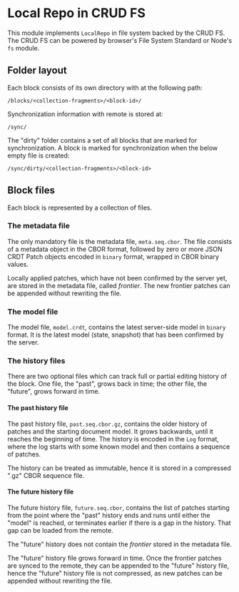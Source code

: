 # Local Repo in CRUD FS

This module implements `LocalRepo` in file system backed by the CRUD FS. The 
CRUD FS can be powered by browser's File System Standard or Node's `fs` module.


## Folder layout

Each block consists of its own directory with at the following path:

```
/blocks/<collection-fragments>/<block-id>/
```

Synchronization information with remote is stored at:

```
/sync/
```

The "dirty" folder contains a set of all blocks that are marked for
synchronization. A block is marked for synchronization when the below empty
file is created:

```
/sync/dirty/<collection-fragments>/<block-id>
```


## Block files

Each block is represented by a collection of files.


### The metadata file

The only mandatory file is the metadata file, `meta.seq.cbor`. The file consists
of a metadata object in the CBOR format, followed by zero or more JSON CRDT
Patch objects encoded in `binary` format, wrapped in CBOR binary values.

Locally applied patches, which have not been confirmed by the server yet, are
stored in the metadata file, called *frontier*. The new frontier patches can be
appended without rewriting the file.


### The model file

The model file, `model.crdt`, contains the latest server-side model in `binary`
format. It is the latest model (state, snapshot) that has been confirmed by the
server.


### The history files

There are two optional files which can track full or partial editing history
of the block. One file, the "past", grows back in time; the other file, the
"future", grows forward in time.


#### The past history file

The past history file, `past.seq.cbor.gz`, contains the older history of patches
and the starting document model. It grows backwards, until it reaches the
beginning of time. The history is encoded in the `Log` format, where the log
starts with some known model and then contains a sequence of patches.

The history can be treated as immutable, hence it is stored in a compressed
".gz" CBOR sequence file.


#### The future history file

The future history file, `future.seq.cbor`, contains the list of patches
starting from the point where the "past" history ends and runs until either
the "model" is reached, or terminates earlier if there is a gap in the history.
That gap can be loaded from the remote.

The "future" history does not contain the *frontier* stored in the metadata file.

The "future" history file grows forward in time. Once the frontier patches are
synced to the remote, they can be appended to the "future" history file,
hence the "future" history file is not compressed, as new patches can be
appended without rewriting the file.

